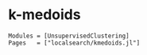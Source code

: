 # k-medoids

```@autodocs
Modules = [UnsupervisedClustering]
Pages   = ["localsearch/kmedoids.jl"]
```
